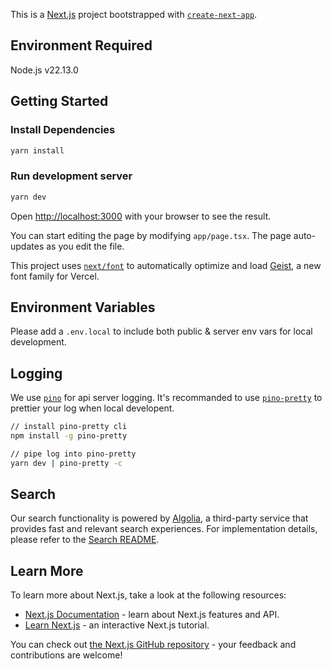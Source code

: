 This is a [Next.js](https://nextjs.org) project bootstrapped with [`create-next-app`](https://nextjs.org/docs/app/api-reference/cli/create-next-app).

## Environment Required

Node.js v22.13.0

## Getting Started

### Install Dependencies

```bash
yarn install
```

### Run development server

```bash
yarn dev
```

Open [http://localhost:3000](http://localhost:3000) with your browser to see the result.

You can start editing the page by modifying `app/page.tsx`. The page auto-updates as you edit the file.

This project uses [`next/font`](https://nextjs.org/docs/app/building-your-application/optimizing/fonts) to automatically optimize and load [Geist](https://vercel.com/font), a new font family for Vercel.

## Environment Variables

Please add a `.env.local` to include both public & server env vars for local development.

## Logging

We use [`pino`](https://github.com/pinojs/pino) for api server logging.
It's recommanded to use [`pino-pretty`](https://github.com/pinojs/pino-pretty) to prettier your log when local developent.

```bash
// install pino-pretty cli
npm install -g pino-pretty

// pipe log into pino-pretty
yarn dev | pino-pretty -c
```

## Search
Our search functionality is powered by [Algolia](https://www.algolia.com/), a third-party service that provides fast and relevant search experiences.
For implementation details, please refer to the [Search README](./src/components/search/README.md).

## Learn More

To learn more about Next.js, take a look at the following resources:

- [Next.js Documentation](https://nextjs.org/docs) - learn about Next.js features and API.
- [Learn Next.js](https://nextjs.org/learn) - an interactive Next.js tutorial.

You can check out [the Next.js GitHub repository](https://github.com/vercel/next.js) - your feedback and contributions are welcome!
